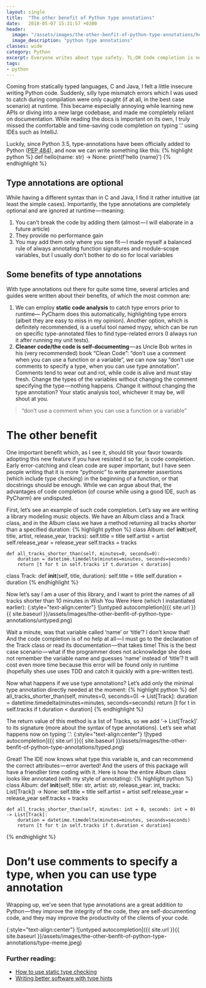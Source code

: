 ```yaml
---
layout: single
title:  "The other benefit of Python type annotations"
date:   2018-05-07 15:31:57 +0300
header:
  image: "/assets/images/the-other-benfit-of-python-type-annotations/header.png"
  image_description: "python type annotations"
classes: wide
category: Python
excerpt: Everyone writes about type safety. TL;DR Code completion is not less important.
tags: 
- python 
---
```

Coming from statically typed languages, C and Java, I felt a little insecure writing Python code. Suddenly, silly type mismatch errors which I was used to catch during compilation were only caught (if at all, in the best case scenario) at runtime. This became especially annoying while learning new APIs or diving into a new large codebase, and made me completely reliant on documentation. While reading the docs is important on its own, I truly missed the comfortable and time-saving code completion on typing ‘.’ using IDEs such as IntelliJ.

Luckily, since Python 3.5, type-annotations have been officially added to Python ([PEP 484][pep-484]), and now we can write something like this:
{% highlight python %}
def hello(name: str) -> None:
    print(f'hello {name}')
{% endhighlight %}

## Type annotations are optional
While having a different syntax than in C and Java, I find it rather intuitive (at least the simple cases). Importantly, the type annotations are completely optional and are ignored at runtime — meaning:

1. You can’t break the code by adding them (almost — I will elaborate in a future article)
2. They provide no performance gain
3. You may add them only where you see fit — I made myself a balanced rule of always annotating function signatures and module-scope variables, but I usually don’t bother to do so for local variables

## Some benefits of type annotations
With type annotations out there for quite some time, several articles and guides were written about their benefits, of which the most common are:

1. We can employ **static code analysis** to catch type errors prior to runtime— PyCharm does this automatically, highlighting type errors (albeit they are easy to miss in my opinion). Another option, which is definitely recommended, is a useful tool named mypy, which can be run on specific type-annotated files to find type-related errors (I always run it after running my unit tests).
2. **Cleaner code/the code is self-documenting** — as Uncle Bob writes in his (very recommended) book “Clean Code”: “don’t use a comment when you can use a function or a variable”, we can now say “don’t use comments to specify a type, when you can use type annotation”. Comments tend to wear out and rot, while code is alive and must stay fresh. Change the types of the variables without changing the comment specifying the type — nothing happens. Change it without changing the type annotation? Your static analysis tool, whichever it may be, will shout at you.
> “don’t use a comment when you can use a function or a variable”

The other benefit
=================
One important benefit which, as I see it, should tilt your favor towards adopting this new feature if you have resisted it so far, is code completion. Early error-catching and clean code are super important, but I have seen people writing that it is more “pythonic” to write parameter assertions (which include type checking) in the beginning of a function, or that docstrings should be enough. While we can argue about that, the advantages of code completion (of course while using a good IDE, such as PyCharm) are undisputed.

First, let’s see an example of such code completion. Let’s say we are writing a library modeling music objects. We have an Album class and a Track class, and in the Album class we have a method returning all tracks shorter than a specified duration:
{% highlight python %}
class Album:
    def __init__(self, title, artist, release_year, tracks):
        self.title = title
        self.artist = artist
        self.release_year = release_year
        self.tracks = tracks

    def all_tracks_shorter_than(self, minutes=0, seconds=0):
        duration = datetime.timedelta(minutes=minutes, seconds=seconds)
        return [t for t in self.tracks if t.duration < duration]


class Track:
    def __init__(self, title, duration):
        self.title = title
        self.duration = duration
{% endhighlight %}

Now let’s say I am a user of this library, and I want to print the names of all tracks shorter than 10 minutes in Wish You Were Here (which I instantiated earlier):
{:style="text-align:center"}
![untyped autocompletion]({{ site.url }}{{ site.baseurl }}/assets/images/the-other-benfit-of-python-type-annotations/untyped.png)

Wait a minute, was that variable called ‘name’ or ‘title’? I don’t know that! And the code completion is of no help at all — I must go to the declaration of the Track class or read its documentation — that takes time! This is the best case scenario — what if the programmer does not acknowledge she does not remember the variable name and guesses ‘name’ instead of ‘title’? It will cost even more time because this error will be found only in runtime (hopefully shes use uses TDD and catch it quickly with a pre-written test).

Now what happens if we use type annotations? Let’s add only the minimal type annotation directly needed at the moment:
{% highlight python %}
def all_tracks_shorter_than(self, minutes=0, seconds=0) -> List[Track]:
    duration = datetime.timedelta(minutes=minutes, seconds=seconds)
    return [t for t in self.tracks if t.duration < duration]
{% endhighlight %}

The return value of this method is a list of Tracks, so we add ‘-> List[Track]’ to its signature (more about the syntax of type annotations). Let’s see what happens now on typing ‘.’:
{:style="text-align:center"}
![typed autocompletion]({{ site.url }}{{ site.baseurl }}/assets/images/the-other-benfit-of-python-type-annotations/typed.png)

Great! The IDE now knows what type this variable is, and can recommend the correct attributes — error averted! And the users of this package will have a friendlier time coding with it. Here is how the entire Album class looks like annotated (with my style of annotating):
{% highlight python %}
class Album:
    def __init__(self, title: str, artist: str, release_year: int, tracks: List[Track]) -> None:
        self.title = title
        self.artist = artist
        self.release_year = release_year
        self.tracks = tracks

    def all_tracks_shorter_than(self, minutes: int = 0, seconds: int = 0) -> List[Track]:
        duration = datetime.timedelta(minutes=minutes, seconds=seconds)
        return [t for t in self.tracks if t.duration < duration]
{% endhighlight %}

Don’t use comments to specify a type, when you can use type annotation
======================================================================
Wrapping up, we’ve seen that type annotations are a great addition to Python — they improve the integrity of the code, they are self-documenting code, and they may improve the productivity of the clients of your code.

{:style="text-align:center"}
![untyped autocompletion]({{ site.url }}{{ site.baseurl }}/assets/images/the-other-benfit-of-python-type-annotations/type-meme.jpeg)

### Further reading:
* [How to use static type checking][how-to-type-check]
* [Writing better software with type hints][better-sw-with-hints]

[pep-484]: 			 	https://www.python.org/dev/peps/pep-0484/
[how-to-type-check]: 	https://medium.com/@ageitgey/learn-how-to-use-static-type-checking-in-python-3-6-in-10-minutes-12c86d72677b
[better-sw-with-hints]: http://www.daveoncode.com/2017/03/06/writing-better-software-with-python-3-6-type-hints/